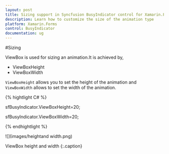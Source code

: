 ```yaml
---
layout: post
title: Sizing support in Syncfusion BusyIndicator control for Xamarin.Forms
description: Learn how to customize the size of the animation type
platform: Xamarin.Forms
control: BusyIndicator
documentation: ug
---
```

#Sizing

ViewBox is used for sizing an animation.It is achieved by,

* ViewBoxHeight
* ViewBoxWidth

`ViewBoxHeight` allows you to set the height of the animation and `ViewBoxWidth` allows to set the width of the animation.

{% hightlight C# %}

sfBusyIndicator.ViewBoxHeight=20;

sfBusyIndicator.ViewBoxWidth=20;

{% endhightlight %}

![](images/heightand width.png)  

ViewBox height and width
{:.caption}

